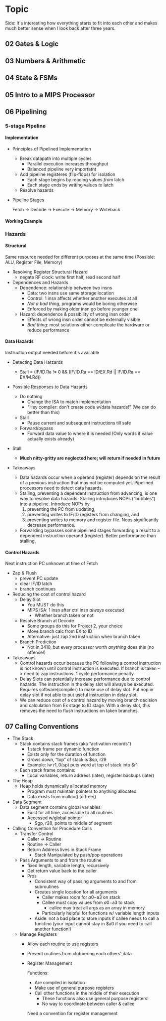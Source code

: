 # Topic 

Side: It's interesting how everything starts to fit into each other and makes much better sense when I look back after three years. 
## 02 Gates & Logic 
## 03 Numbers & Arithmetic 
## 04 State & FSMs
## 05 Intro to a MIPS Processor 
## 06 Pipelining 
### 5-stage Pipeline
#### Implementation 
- Principles of Pipelined Implementation 
    - Break datapath into multiple cycles 
        - Parallel execution increases throughput 
        - Balanced pipeline very importatnt 
    - Add pipeline registeres (flip-flops) for isolation 
        - Each stage begins by reading values *from* latch 
        - Each stage ends by writing values *to* latch 
    - Resolve hazards 
- Pipeline Stages 
    
    Fetch -> Decode -> Execute -> Memory -> Writeback 
#### Working Example 
### Hazards 
#### Structural 
Same resource needed for different purposes at the same time (Possible: ALU, Register File, Memory)
- Resolving Register Structural Hazard 
    - negate RF clock: write first half, read second half 
- Dependences and Hazards 
    - Dependence: relationship between two insns 
        - Data: two insns use same storage location 
        - Control: 1 insn affects whether another executes at all 
        - *Not a bad thing*, programs would be boring otherwise 
        - Enforced by making older insn go before younger one 
    - Hazard: dependence & possibility of wrong insn order 
         - Effects of wrong insn order cannot be externally visible 
         - *Bad thing*: most solutions either complicate the hardware or reduce performance 
#### Data Hazards 
Instruction output needed before it's available 

- Detecting Data Harzards 

    - Stall	=	(IF/ID.Ra !=	0	&&	 (IF/ID.Ra ==	ID/EX.Rd   ||	IF/ID.Ra ==	EX/M.Rd))
- Possible Responses to Data Hazards 
    - Do nothing 
        - Change the ISA to match implementation 
        - "Hey compiler: don't create code w/data hazards!"
        (We can do better than this)
    - Stall 
        - Pause current and subsequent instructions till safe 
    - Forward/bypass
        - Forward data value to where it is needed 
        (Only words if value actually exists already)
- Stall 
    - **Much nitty-gritty are neglected here; will return if needed in future**
    
- Takeaways 
    - Data hazards occur when a	operand	(register) depends on the result of	a previous instruction	that may not be computed yet. Pipelined	processors need to detect data hazards.
    - Stalling, preventing a dependent instruction from advancing, is one way to resolve data	hazards. Stalling introduces NOPs (“bubbles”) into a pipeline. Introduce NOPs by	
        1. preventing the PC from updating,	
        2. preventing writes to	IF/ID registers from changing, and	
        3. preventing writes to memory and register file. Nops significantly decrease performance.
    - Forwarding bypasses some pipelined stages forwarding a result to a dependent instruction operand (register). Better performance than stalling.
#### Control Hazards 
Next instruction PC unknown at time of Fetch 
- Zap & Flush 
    - prevent PC update
    - clear IF/ID latch
    - branch continues
- Reducing the cost of control hazard 
    - Delay Slot 
        - You MUST do this 
        - MIPS ISA: 1 insn after ctrl insn *always* executed 
            - Whether branch taken or not 
    - Resolve Branch at Decode 
        - Some groups do this for Project 2, your choice 
        - Move branch calc from EX to ID
        - Alternative: just zap 2nd instruction when branch taken 
    - Branch Prediction 
        - Not in 3410, but every processor worth *anything* does this (no offense!)
- Takeaways 
    - Control hazards occur because the	PC following a control instruction is not known	until	control	instruction	is	executed. If branch	is taken -> need to	zap	instructions. 1	cycle performance penalty.
    - Delay	Slots can potentially increase performance due to control hazards. The instruction	in	the	delay slot will always be executed. Requires software(compiler)	to make use of delay slot. Put nop in delay slot if not able to	put	useful instruction in delay slot.
    - We can reduce	cost of	a control hazard by	moving branch decision and calculation from Ex	stage to ID	stage. With a delay slot, this removes the need to flush instructions on taken branches.
## 07 Calling Conventions 
- The Stack 
    - Stack	contains stack frames (aka “activation records”)
        - 1	stack frame	per	dynamic	function
        - Exists only for the duration of function
        - Grows	down, “top”	of stack is $sp, r29	
        - Example: lw $r1, 0($sp) puts word at top of stack into $r1	
    - Each stack frame contains:
        - Local	variables, return address (later), register backups (later)
- The Heap 
    - Heap holds dynamically allocated memory 
        - Program must maintain pointers to anything allocated 
        - Data exists from malloc() to free() 
- Data Segment 
    - Data segment contains global variables 
        - Exist for all time, accessible to all routines 
        - Accessed w/global pointer 
            - $gp, r28, points to middle of segment 
- Calling Convention for Procedure Calls 
    - Transfer Control 
        - Caller -> Routine 
        - Routine -> Caller 
        - Return Address lives in Stack Frame 
            - Stack Manipulated by push/pop operations 
    - Pass Arguments to and from the routine 
        - fixed length, variable length, recursively 
        - Get return value back to the caller 
        - Pros 
            - Consistent way of passing arguments to and from subroutines 
            - Creates single location for all arguments 
                - Caller makes room for $a0-$a3 on stack 
                - Callee must copy values from $a0-$a3 to stack 
                    - callee may treat all args as an array in memory 
                - Particularly helpful for functions w/ variable length inputs 
            - Aside: not a bad place to store inputs if callee needs to call a functino (your input cannot stay in $a0 if you need to call another function!)
    - Manage Registers
        - Allow each routine to use registers 
        - Prevent routines from clobbering each others' data 
        - Register Management 
            
            Functions: 
            - Are compiled in isolation 
            - Make use of general purpose registers 
            - Call other functions in the middle of their execution 
                - These functions also use general purpose registers! 
                - No way to coordinate between caller & callee 
            
            Need a convention for register management 

    
